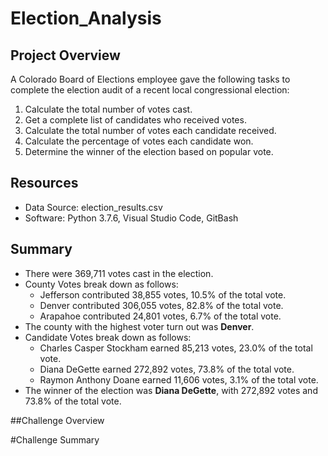 # Election_Analysis

## Project Overview
A Colorado Board of Elections employee gave the following tasks to complete the election audit of a recent local congressional election:
1. Calculate the total number of votes cast.
2. Get a complete list of candidates who received votes.
3. Calculate the total number of votes each candidate received.
4. Calculate the percentage of votes each candidate won.
5. Determine the winner of the election based on popular vote.

## Resources
- Data Source: election_results.csv
- Software: Python 3.7.6, Visual Studio Code, GitBash

## Summary
- There were 369,711 votes cast in the election.
- County Votes break down as follows:
    - Jefferson contributed 38,855 votes, 10.5% of the total vote.
    - Denver contributed 306,055 votes, 82.8% of the total vote.
    - Arapahoe contributed 24,801 votes, 6.7% of the total vote.
- The county with the highest voter turn out was **Denver**.
- Candidate Votes break down as follows:
    - Charles Casper Stockham earned 85,213 votes, 23.0% of the total vote.
    - Diana DeGette earned 272,892 votes, 73.8% of the total vote.
    - Raymon Anthony Doane earned 11,606 votes, 3.1% of the total vote.
 - The winner of the election was **Diana DeGette**, with 272,892 votes and 73.8% of the total vote.

##Challenge Overview

#Challenge Summary
